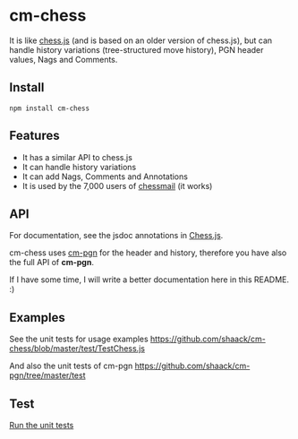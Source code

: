 # cm-chess 

It is like [chess.js](https://github.com/jhlywa/chess.js) (and is based on an older version of chess.js), 
but can handle history variations (tree-structured move history), 
PGN header values, Nags and Comments.

## Install

`npm install cm-chess`

## Features

- It has a similar API to chess.js
- It can handle history variations
- It can add Nags, Comments and Annotations
- It is used by the 7,000 users of [chessmail](https://www.chessmail.de) (it works)

## API

For documentation, see the jsdoc annotations in [Chess.js](https://github.com/shaack/cm-chess/blob/master/src/Chess.js).

cm-chess uses [cm-pgn](https://github.com/shaack/cm-pgn) for the
header and history, therefore you have also the full API of **cm-pgn**.

If I have some time, I will write a better documentation here in this README. :) 

## Examples

See the unit tests for usage examples
https://github.com/shaack/cm-chess/blob/master/test/TestChess.js

And also the unit tests of cm-pgn
https://github.com/shaack/cm-pgn/tree/master/test

## Test

[Run the unit tests](https://shaack.com/projekte/cm-chess/test/)

